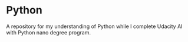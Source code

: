 # Python
A repository for my understanding of Python while I complete Udacity AI with Python nano degree program.
